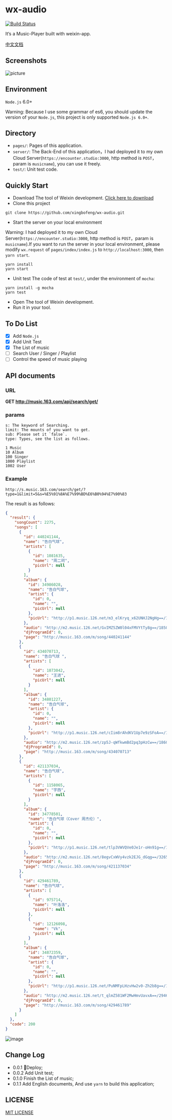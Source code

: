 # wx-audio

[![Build Status](https://travis-ci.org/xingbofeng/wx-audio.svg?branch=master)](https://travis-ci.org/xingbofeng/wx-audio)

It‘s a Music-Player built with weixin-app.

[中文文档](./README_ZH.md)

## Screenshots

![picture](picture.gif)

## Environment
`Node.js` 6.0+

Warning: Because I use some grammar of es6, you should update the version of your `Node.js`, this project is only supported `Node.js 6.0+`.

## Directory
- `pages/`: Pages of this application.
- `server/`: The Back-End of this application，I had deployed it to my own Cloud Server(`https://encounter.studio:3000`, http method is `POST`，param is `musicname`), you can use it freely.
- `test/`: Unit test code.

## Quickly Start
* Download The tool of Weixin development.
[Click here to download](https://mp.weixin.qq.com/debug/wxadoc/dev/devtools/download.html)
* Clone this project
```
git clone https://github.com/xingbofeng/wx-audio.git
```
* Start the server on your local environment

Warning: I had deployed it to my own Cloud Server(`https://encounter.studio:3000`, http method is `POST`，param is `musicname`).If you want to run the server in your local environment, please modify `wx.request` of `pages/index/index.js` to `http://localhost:3000`, then `yarn start`.


```
yarn install
yarn start
```
* Unit test
The code of test at `test/`, under the environment of `mocha`:

```
yarn install -g mocha
yarn test
```

* Open The tool of Weixin development.
* Run it in your tool.

## To Do List
- [x] Add `Node.js`
- [x] Add Unit Test
- [x] The List of music
- [ ] Search User / Singer / Playlist
- [ ] Control the speed of music playing

## API documents

### URL
**GET http://music.163.com/api/search/get/**

### params
```
s: The keyword of Searching.
limit: The mounts of you want to get.
sub: Please set it `false`.
type: Types, see the list as follows.

1 Music
10 Album
100 Singer
1000 Playlist
1002 User
```
### Example

```
http://s.music.163.com/search/get/?type=1&limit=5&s=%E5%91%8A%E7%99%BD%E6%B0%94%E7%90%83
```
The result is as follows:
```json
{
  "result": {
    "songCount": 2275,
    "songs": [
      {
        "id": 440241144,
        "name": "告白气球",
        "artists": [
          {
            "id": 1081635,
            "name": "周二珂",
            "picUrl": null
          }
        ],
        "album": {
          "id": 34986028,
          "name": "告白气球",
          "artist": {
            "id": 0,
            "name": "",
            "picUrl": null
          },
          "picUrl": "http://p1.music.126.net/m3_elKryq_x62UNHJ2NgHg==/109951162807555886.jpg"
        },
        "audio": "http://m2.music.126.net/GvIMZ5ZW0l04xFMVYtTy8g==/18502581673300022.mp3",
        "djProgramId": 0,
        "page": "http://music.163.com/m/song/440241144"
      },
      {
        "id": 434070713,
        "name": "告白气球 ",
        "artists": [
          {
            "id": 1073042,
            "name": "王进",
            "picUrl": null
          }
        ],
        "album": {
          "id": 34801227,
          "name": "告白气球",
          "artist": {
            "id": 0,
            "name": "",
            "picUrl": null
          },
          "picUrl": "http://p1.music.126.net/cIim8rAhdKV1Up7e9zSFoA==/17647161626137638.jpg"
        },
        "audio": "http://m2.music.126.net/zp5J-qWfkwmBd2pq3pHzCw==/18605935765863165.mp3",
        "djProgramId": 0,
        "page": "http://music.163.com/m/song/434070713"
      },
      {
        "id": 421137034,
        "name": "告白气球",
        "artists": [
          {
            "id": 1158065,
            "name": "宇西",
            "picUrl": null
          }
        ],
        "album": {
          "id": 34778501,
          "name": "告白气球（Cover 周杰伦）",
          "artist": {
            "id": 0,
            "name": "",
            "picUrl": null
          },
          "picUrl": "http://p1.music.126.net/tlp3VWVQVe0Je1r-oHn91g==/17666952835430891.jpg"
        },
        "audio": "http://m2.music.126.net/8egvCxWVy4vzk2EJG_dGqg==/3265549609864401.mp3",
        "djProgramId": 0,
        "page": "http://music.163.com/m/song/421137034"
      },
      {
        "id": 429461789,
        "name": "告白气球",
        "artists": [
          {
            "id": 975714,
            "name": "叶洛洛",
            "picUrl": null
          },
          {
            "id": 12126098,
            "name": "Vk",
            "picUrl": null
          }
        ],
        "album": {
          "id": 34872359,
          "name": "告白气球",
          "artist": {
            "id": 0,
            "name": "",
            "picUrl": null
          },
          "picUrl": "http://p1.music.126.net/PuNMFpLHzvHw2v0-Zh2b8g==/18244196440128259.jpg"
        },
        "audio": "http://m2.music.126.net/t_qlmZ581WF2MwHmvUavxA==/2946691220790691.mp3",
        "djProgramId": 0,
        "page": "http://music.163.com/m/song/429461789"
      }
    ]
  },
  "code": 200
}
```

![image](http://oczira72b.bkt.clouddn.com/APIhahaha.png)
## Change Log
* 0.0.1 :tada:Deploy;
* 0.0.2 Add Unit test;
* 0.1.0 Finish the List of music;
* 0.1.1 Add English documents, And use `yarn` to build this application;

## LICENSE
[MIT LICENSE](./LICENSE)
